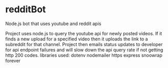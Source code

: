 # redditBot
Node.js bot that uses youtube and reddit apis

Project uses node.js to query the youtube api for newly posted videos. If it finds a new upload for a specified video then it uploads the link to a subreddit for that channel. Project then emails status updates to developer for api endpoint failures and will slow down the api query rate if not getting http 200 codes.
libraries used:
dotenv
nodemailer
https
express
snoowrap
forever


